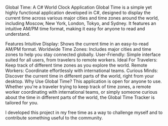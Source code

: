 Global Time: A C# World Clock Application
Global Time is a simple yet highly functional application developed in C#, designed to display the current time across various major cities and time zones around the world, including Moscow, New York, London, Tokyo, and Sydney. It features an intuitive AM/PM time format, making it easy for anyone to read and understand.

Features
Intuitive Display: Shows the current time in an easy-to-read AM/PM format.
Worldwide Time Zones: Includes major cities and time zones to help you stay connected globally.
User-Friendly: Simple interface suited for all users, from travelers to remote workers.
Ideal For
Travelers: Keep track of different time zones as you explore the world.
Remote Workers: Coordinate effortlessly with international teams.
Curious Minds: Discover the current time in different parts of the world, right from your desktop.
Why Use Global Time?
This application is open for anyone to use. Whether you're a traveler trying to keep track of time zones, a remote worker coordinating with international teams, or simply someone curious about the time in different parts of the world, the Global Time Tracker is tailored for you.

I developed this project in my free time as a way to challenge myself and to contribute something useful to the community.
